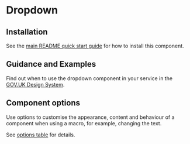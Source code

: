 # Dropdown

## Installation

See the [main README quick start guide](https://github.com/alphagov/govuk-frontend#quick-start) for how to install this component.

## Guidance and Examples

Find out when to use the dropdown component in your service in the [GOV.UK Design System](https://design-system.service.gov.uk/components/dropdown).

## Component options

Use options to customise the appearance, content and behaviour of a component when using a macro, for example, changing the text.

See [options table](https://design-system.service.gov.uk/components/dropdown/#options-dropdown-example) for details.
